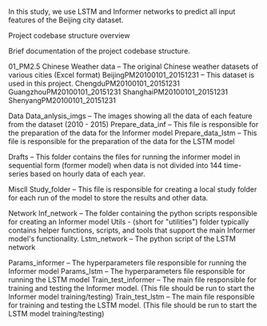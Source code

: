 In this study, we use LSTM and Informer networks to predict all input features of the Beijing city dataset.

Project codebase structure overview 
 
Brief documentation of the project codebase structure.

01_PM2.5 Chinese Weather data – The original Chinese weather datasets of various cities (Excel format) 
BeijingPM20100101_20151231 – This dataset is used in this project.
ChengduPM20100101_20151231
GuangzhouPM20100101_20151231
ShanghaiPM20100101_20151231
ShenyangPM20100101_20151231

Data 
Data_anlysis_imgs – The images showing all the data of each feature from the dataset (2010 - 2015)
Prepare_data_inf – This file is responsible for the preparation of the data for the Informer model
Prepare_data_lstm – This file is responsible for the preparation of the data for the LSTM model

Drafts – This folder contains the files for running the informer model in sequential form (former model) when data is not divided into 144 time-series based on hourly data of each year.

Miscll
Study_folder – This file is responsible for creating a local study folder for each run of the model to store the results and other data.

Network
Inf_network – The folder containing the python scripts responsible for creating an Informer model
Utils - (short for "utilities") folder typically contains helper functions, scripts, and tools that support the main Informer model's functionality.
Lstm_network – The python script of the LSTM network

Params_informer – The hyperparameters file responsible for running the Informer model
Params_lstm – The hyperparameters file responsible for running the LSTM model
Train_test_informer – The main file responsible for training and testing the Informer model. (This file should be run to start the Informer model training/testing)
Train_test_lstm – The main file responsible for training and testing the LSTM model. (This file should be run to start the LSTM model training/testing)
